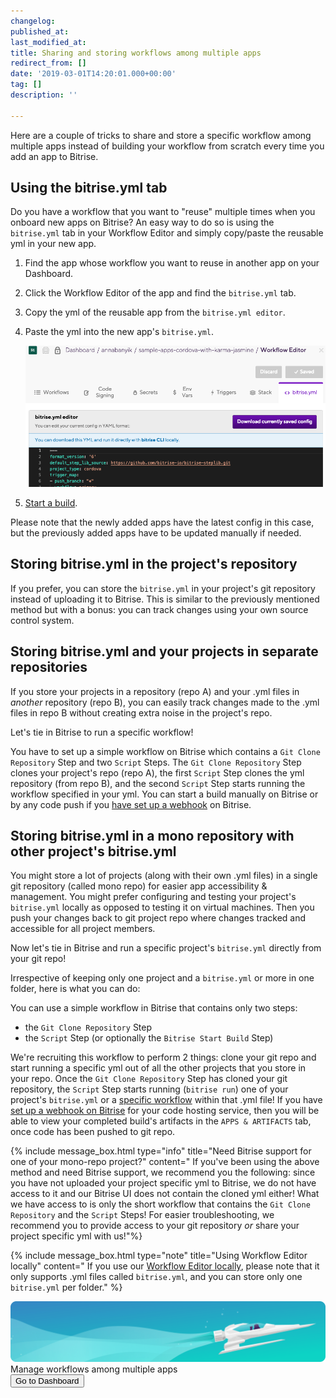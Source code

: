 ```yaml
---
changelog:
published_at:
last_modified_at:
title: Sharing and storing workflows among multiple apps
redirect_from: []
date: '2019-03-01T14:20:01.000+00:00'
tag: []
description: ''

---
```

Here are a couple of tricks to share and store a specific workflow among multiple apps instead of building your workflow from scratch every time you add an app to Bitrise.

## Using the bitrise.yml tab

Do you have a workflow that you want to "reuse" multiple times when you onboard new apps on Bitrise? An easy way to do so is using the `bitrise.yml` tab in your Workflow Editor and simply copy/paste the reusable yml in your new app.

1. Find the app whose workflow you want to reuse in another app on your Dashboard.
2. Click the Workflow Editor of the app and find the `bitrise.yml` tab.
3. Copy the yml of the reusable app from the `bitrise.yml editor`.
4. Paste the yml into the new app's `bitrise.yml`.

   ![](/img/bitrise-yml-tab-2.png)
5. [Start a build](/builds/Starting-builds-manually/).

Please note that the newly added apps have the latest config in this case, but the previously added apps have to be updated manually if needed.

## Storing bitrise.yml in the project's repository

If you prefer, you can store the `bitrise.yml` in your project's git repository instead of uploading it to Bitrise. This is similar to the previously mentioned method but with a bonus: you can track changes using your own source control system.

## Storing bitrise.yml and your projects in separate repositories

If you store your projects in a repository (repo A) and your .yml files in _another_ repository (repo B), you can easily track changes made to the .yml files in repo B without creating extra noise in the project's repo.

Let's tie in Bitrise to run a specific workflow!

You have to set up a simple workflow on Bitrise which contains a `Git Clone Repository` Step and two `Script` Steps. The `Git Clone Repository` Step clones your project's repo (repo A), the first `Script` Step clones the yml repository (from repo B), and the second `Script` Step starts running the workflow specified in your yml. You can start a build manually on Bitrise or by any code push if you [have set up a webhook](https://devcenter.bitrise.io/webhooks/index/) on Bitrise.

## Storing bitrise.yml in a mono repository with other project's bitrise.yml

You might store a lot of projects (along with their own .yml files) in a single git repository (called mono repo) for easier app accessibility & management. You might prefer configuring and testing your project's `bitrise.yml` locally as opposed to testing it on virtual machines. Then you push your changes back to git project repo where changes tracked and accessible for all project members.

Now let's tie in Bitrise and run a specific project's `bitrise.yml` directly from your git repo!

Irrespective of keeping only one project and a `bitrise.yml` or more in one folder, here is what you can do:

You can use a simple workflow in Bitrise that contains only two steps:

* the `Git Clone Repository` Step
* the  `Script` Step (or optionally the `Bitrise Start Build` Step)

We're recruiting this workflow to perform 2 things: clone your git repo and start running a specific yml out of all the other projects that you store in your repo. Once the `Git Clone Repository` Step has cloned your git repository, the `Script` Step starts running (`bitrise run`) one of your project's `bitrise.yml` or a [specific workflow](/bitrise-cli/workflows/) within that .yml file! If you have [set up a webhook on Bitrise](/webhooks/index/) for your code hosting service, then you will be able to view your completed build's artifacts in the `APPS & ARTIFACTS` tab, once code has been pushed to git repo.

{% include message_box.html type="info" title="Need Bitrise support for one of your mono-repo project?" content=" If you've been using the above method and need Bitrise support, we recommend you the following: since you have not uploaded your project specific yml to Bitrise, we do not have access to it and our Bitrise UI does not contain the cloned yml either! What we have access to is only the short workflow that contains the `Git Clone Repository` and the `Script` Steps! For easier troubleshooting, we recommend you to provide access to your git repository _or_ share your project specific yml with us!"%}

{% include message_box.html type="note" title="Using Workflow Editor locally" content=" If you use our [Workflow Editor locally](https://github.com/bitrise-io/bitrise-workflow-editor), please note that it only supports .yml files called `bitrise.yml`, and you can store only one `bitrise.yml` per folder." %}

<div class="banner">
	<img src="/assets/images/banner-bg-888x170.png" style="border: none;">
	<div class="deploy-text">Manage workflows among multiple apps</div>
	<a target="_blank" href="https://app.bitrise.io/dashboard/builds"><button class="button">Go to Dashboard</button></a>
</div>